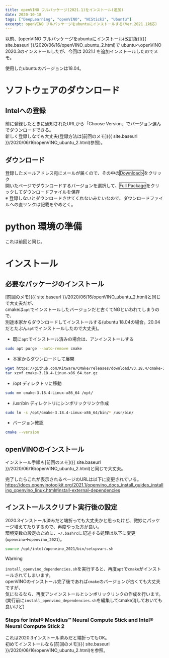```yaml
---
title: openVINO フルパッケージ(2021.1)をインストール(追加)
date: 2020-10-18
tags: ["DeepLearning", "openVINO", "NCStick2", "Ubuntu"]
excerpt: openVINO フルパッケージをubuntuにインストールする(Ver.2021.1対応)
---
```




以前、[openVINO フルパッケージをubuntuにインストール(改訂版)]({{ site.baseurl }}/2020/06/16/openVINO_ubuntu_2.html)で
ubuntuへopenVINO 2020.3のインストールしたが、今回は 2021.1 を追加インストールしたのでメモ。  

使用したubuntuのバージョンは18.04。  

# ソフトウェアのダウンロード
## Intelへの登録
前に登録したときに通知されたURLから「Choose Version」でバージョン選んでダウンロードできる。  
新しく登録しなても大丈夫(登録方法は[前回のメモ]({{ site.baseurl }}/2020/06/16/openVINO_ubuntu_2.html)参照)。   

## ダウンロード
登録したメールアドレス宛にメールが届くので、その中の<span style="border: 1px solid;">Download&gt;</span>をクリック  
開いたページでダウンロードするバージョンを選択して、<span style="border: 1px solid;">Full Package</span>をクリックしてダウンロードファイルを保存  
※ 登録しないとダウンロードさせてくれないみたいなので、ダウンロードファイルへの直リンクは記載をやめとく。  

# python 環境の準備
これは前回と同じ。  

# インストール
## 必要なパッケージのインストール
[前回のメモ]({{ site.baseurl }}/2020/06/16/openVINO_ubuntu_2.html)と同じで大丈夫だが、  
cmakeは``apt``でインストールしたバージョンだと古くてNGといわれてしまうので、  
別途本家からダウンロードしてインストールする(ubuntu 18.04の場合。20.04だとたぶん``apt``でインストールしたので大丈夫)。  

- 既に``apt``でインストール済みの場合は、アンインストールする  
```bash
sudo apt purge --auto-remove cmake
```

- 本家からダウンロードして展開   
```bash
wget https://github.com/Kitware/CMake/releases/download/v3.18.4/cmake-3.18.4-Linux-x86_64.tar.gz  
tar xzvf cmake-3.18.4-Linux-x86_64.tar.gz 
```
- /opt ディレクトリに移動
```bash
sudo mv cmake-3.18.4-Linux-x86_64 /opt/
```
- /usr/bin ディレクトリにシンボリックリンク作成  
```bash
sudo ln -s /opt/cmake-3.18.4-Linux-x86_64/bin/* /usr/bin/
```
- バージョン確認  
```bash
cmake --version 
```


## openVINOのインストール
インストール手順も[前回のメモ]({{ site.baseurl }}/2020/06/16/openVINO_ubuntu_2.html)と同じで大丈夫。  

完了したらこれが表示されるページのURLは以下に変更されている。  
<https://docs.openvinotoolkit.org/2021.1/openvino_docs_install_guides_installing_openvino_linux.html#install-external-dependencies>

## インストールスクリプト実行後の設定  

2020.3インストール済みだと端折っても大丈夫かと思ったけど、微妙にパッケージ増えてたりするので、再度やった方が良い。  
環境変数の設定のために、``~/.bashrc``に記述する処理は以下に変更(``openvino``→``openvino_2021``)。  
```bash
source /opt/intel/openvino_2021/bin/setupvars.sh
```
> [!WARNING]
> ``install_openvino_dependencies.sh``を実行すると、再度``apt``で``cmake``がインストールされてしまいます。  
> openVINOのインストール完了後であれば``cmake``のバージョンが古くても大丈夫ですが、  
> 気になるなら、再度アンインストールとシンボリックリンクの作成を行います。  
> (実行前に``install_openvino_dependencies.sh``を編集してcmake消しておいても良いけど)

### Steps for Intel® Movidius™ Neural Compute Stick and Intel® Neural Compute Stick 2

これは2020.3インストール済みだと端折ってもOK。  
初めてインストールなら[前回のメモ]({{ site.baseurl }}/2020/06/16/openVINO_ubuntu_2.html)を参照。  




